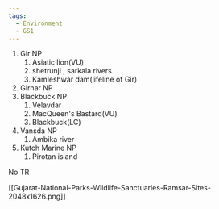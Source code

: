 ```yaml
---
tags:
  - Environment
  - GS1
---
```

1. Gir NP
	1. Asiatic lion(VU)
	2. shetrunji , sarkala rivers
	3. Kamleshwar dam(lifeline of Gir)
2. Girnar NP
3. Blackbuck NP
	1. Velavdar
	2. MacQueen's Bastard(VU)
	3. Blackbuck(LC)
4. Vansda NP
	1. Ambika river
5. Kutch Marine NP
	1. Pirotan island

No TR

[[Gujarat-National-Parks-Wildlife-Sanctuaries-Ramsar-Sites-2048x1626.png]]
